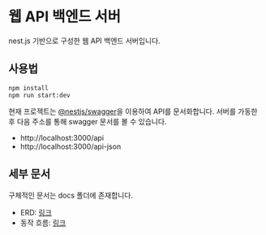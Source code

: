 # 웹 API 백엔드 서버
nest.js 기반으로 구성한 웹 API 백엔드 서버입니다.

## 사용법
```
npm install
npm run start:dev
```
현재 프로젝트는 [@nestjs/swagger](https://www.npmjs.com/package/@nestjs/swagger)을 이용하여 API를 문서화합니다. 서버를 가동한 후 다음 주소를 통해 swagger 문서를 볼 수 있습니다.
- http://localhost:3000/api 
- http://localhost:3000/api-json

## 세부 문서
구체적인 문서는 docs 폴더에 존재합니다.
- ERD: [링크](./docs/ERD.md)
- 동작 흐름: [링크](./docs/flow.md)